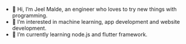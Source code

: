 - 👋 Hi, I’m Jeel Malde, an engineer who loves to try new things with programming.
- 👀 I’m interested in machine learning, app development and website development.
- 🌱 I’m currently learning node.js and flutter framework.

<!---
Jeelmalde/Jeelmalde is a ✨ special ✨ repository because its `README.md` (this file) appears on your GitHub profile.
You can click the Preview link to take a look at your changes.
--->
